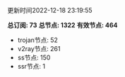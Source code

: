 更新时间2022-12-18 23:19:55

**总订阅: 73**
**总节点: 1322**
**有效节点: 464**
- trojan节点: 52
- v2ray节点: 261
- ss节点: 150
- ssr节点: 1
